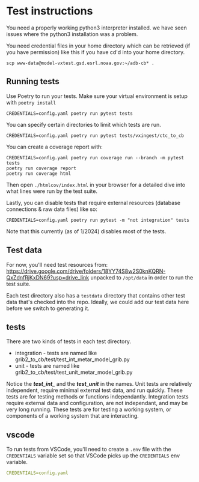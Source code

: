 # Test instructions

You need a properly working python3 interpreter installed. we have seen issues where the python3 installation was a problem.

You need credential files in your home directory which can be retrieved (if you have permission) like this if you have cd'd into your home directory.

```scp www-data@model-vxtest.gsd.esrl.noaa.gov:~/adb-cb* .```

## Running tests

Use Poetry to run your tests. Make sure your virtual environment is setup with `poetry install`

```shell
CREDENTIALS=config.yaml poetry run pytest tests
```

You can specify certain directories to limit which tests are run.

```shell
CREDENTIALS=config.yaml poetry run pytest tests/vxingest/ctc_to_cb
```

You can create a coverage report with:

```shell
CREDENTIALS=config.yaml poetry run coverage run --branch -m pytest tests
poetry run coverage report
poetry run coverage html
```

Then open `./htmlcov/index.html` in your browser for a detailed dive into what lines were run by the test suite.

Lastly, you can disable tests that require external resources (database connections & raw data files) like so:

```shell
CREDENTIALS=config.yaml poetry run pytest -m "not integration" tests
```

Note that this currently (as of 1/2024) disables most of the tests.

## Test data

For now, you'll need test resources from: https://drive.google.com/drive/folders/18YY74S8w2S0knKQRN-QxZdnfRjKxDN69?usp=drive_link unpacked to `/opt/data` in order to run the test suite.

Each test directory also has a `testdata` directory that contains other test data that's checked into the repo. Ideally, we could add our test data here before we switch to generating it. 

## tests

There are two kinds of tests in each test directory.

- integration - tests are named like grib2_to_cb/test/test_int_metar_model_grib.py
- unit - tests are named like grib2_to_cb/test/test_unit_metar_model_grib.py

Notice the ***test_int_*** and the ***test_unit*** in the names.
Unit tests are relatively independent, require minimal external test data, and run quickly. These tests are for testing methods or functions independantly. Integration tests require external data and configuration, are not independant, and may be very long running. These tests are for testing a working system, or components of a working system that are interacting.

## vscode

To run tests from VSCode, you'll need to create a `.env` file with the `CREDENTIALS` variable set so that VSCode picks up the `CREDENTIALS` env variable.

```yaml
CREDENTIALS=config.yaml
```
